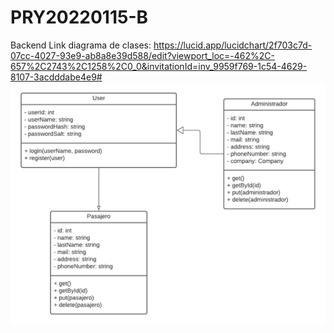 # PRY20220115-B
Backend
Link diagrama de clases: https://lucid.app/lucidchart/2f703c7d-07cc-4027-93e9-ab8a8e39d588/edit?viewport_loc=-462%2C-657%2C2743%2C1258%2C0_0&invitationId=inv_9959f769-1c54-4629-8107-3acdddabe4e9#
![alt text](https://github.com/Guilllermo/PRY20220115-B/blob/develop/Blank%20diagram.png)

